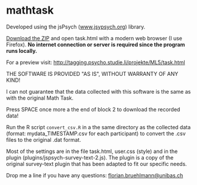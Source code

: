 # mathtask

Developed using the jsPsych (www.jsypsych.org) library.

[Download the ZIP](https://github.com/psyflo/mathtask/archive/master.zip) and open task.html with a modern web browser (I use Firefox). **No internet connection or server is required since the program runs locally.** 

For a preview visit: http://tagging.psycho.studie.li/projekte/ML5/task.html

THE SOFTWARE IS PROVIDED "AS IS", WITHOUT WARRANTY OF ANY KIND!

I can not guarantee that the data collected with this software is the same as with the original Math Task.

Press SPACE once more a the end of block 2 to download the recorded data!


Run the R script `convert_csv.R` in a the same directory as the collected data (format: mydata_TIMESTAMP.csv for each participant) to convert the .csv files to the original .dat format. 


Most of the settings are in the file task.html, user.css (style) and in the plugin (plugins/jspsych-survey-text-2.js). The plugin is a copy of the original survey-text plugin that has been adapted to fit our specific needs. 

Drop me a line if you have any questions: florian.bruehlmann@unibas.ch
